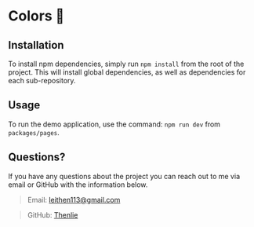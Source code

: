 # Colors 🌈

## Installation

To install npm dependencies, simply run `npm install` from the root of the project. This will install global dependencies, as well as dependencies for each sub-repository.

## Usage

To run the demo application, use the command: `npm run dev` from `packages/pages`.

## Questions?

If you have any questions about the project you can reach out to me via email or GitHub with the information below. 

>Email: leithen113@gmail.com 

>GitHub: [Thenlie](https://github.com/Thenlie)
